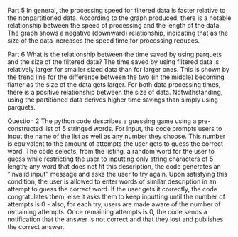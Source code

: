 Part 5
In general, the processing speed for filtered data is faster relative to the nonpartitioned data.
According to the graph produced, there is a notable relationship between the speed of processing and the length of the data.
The graph shows a negative (downward) relationship, indicating that as the size of the data increases the speed time for processing reduces.

Part 6
What is the relationship between the time saved by using parquets and the size of the filtered data?
The time saved by using filtered data is relatively larger for smaller sized data than for larger ones. This is shown by the trend line for the difference between the two (in the middle) becoming flatter as the size of the data gets larger. For both data processing times, there is a positive relationship between the size of data. Notwithstanding, using the partitioned data derives higher time savings than simply using parquets.

Question 2
The python code describes a guessing game using a pre-constructed list of 5 stringed words. For input, the code prompts users to input the name of the list as well as any number they choose. This number is equivalent to the amount of attempts the user gets to guess the correct word. The code selects, from the listing, a random word for the user to guess while restricting the user to inputting only string characters of 5 length; any word that does not fit this description, the code generates an "invalid input" message and asks the user to try again. Upon satisfying this condition, the user is allowed to enter words of similar description in an attempt to guess the correct word. If the user gets it correctly, the code congratulates them, else it asks them to keep inputting until the number of attempts is 0 - also, for each try, users are made aware of the number of remaining attempts. Once remaining attempts is 0, the code sends a notification that the answer is not correct and that they lost and publishes the correct answer. 

